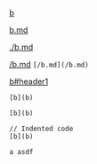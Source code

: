 [b](b)

[b.md](b.md)

[./b.md](./b.md)

[/b.md](/b.md) `[/b.md](/b.md)`

[b#header1](b#header1)

```
[b](b)
```

~~~
[b](b)
~~~

    // Indented code
    [b](b)

``
a
asdf
``
